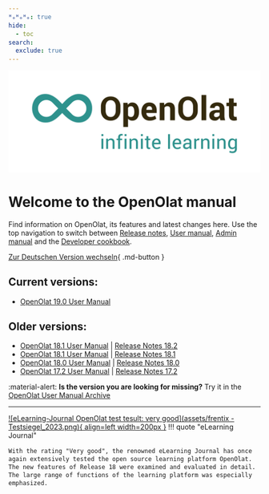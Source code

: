 ```yaml
---
ᴴₒᴴₒᴴₒ: true
hide:
  - toc
search:
  exclude: true
---
```

![Logo: OpenOlat – infinite learning](assets/OpenOlat_Logo_claim_RGB.png)

# Welcome to the OpenOlat manual

Find information on OpenOlat, its features and latest changes here. Use the top navigation to switch between
[Release notes](release_notes/), [User manual](manual_user/), [Admin manual](manual_admin/) and the [Developer cookbook](manual_dev/).

[Zur Deutschen Version wechseln](/de/){ .md-button }

## Current versions:

- [OpenOlat 19.0 User Manual](manual_user/general/) <!-- | [Release notes 18.2](release_notes/Release_notes_19.0.md) -->

## Older versions:

- [OpenOlat 18.1 User Manual](/archive_mkdocs/18.2/manual_user/general/) | [Release Notes 18.2](release_notes/Release_notes_18.2.md)
- [OpenOlat 18.1 User Manual](/archive_mkdocs/18.1/manual_user/general/) | [Release Notes 18.1](release_notes/Release_notes_18.1.md)
- [OpenOlat 18.0 User Manual](/archive_mkdocs/18.0/manual_user/general/) | [Release Notes 18.0](release_notes/Release_notes_18.0.md)
- [OpenOlat 17.2 User Manual](/archive_mkdocs/17.2/manual_user/general/) | [Release Notes 17.2](release_notes/Release_notes_17.2.md)

:material-alert: **Is the version you are looking for missing?** Try it in the [OpenOlat User Manual Archive](archive.md)

***

[![eLearning-Journal OpenOlat test tesult: very good](assets/frentix - Testsiegel_2023.png){ align=left width=200px }](assets/eLJ32023_TEST_Frentix.pdf)
!!! quote "eLearning Journal"
	
	With the rating "Very good", the renowned eLearning Journal has once again extensively tested the open source learning platform OpenOlat. The new features of Release 18 were examined and evaluated in detail. The large range of functions of the learning platform was especially emphasized.

